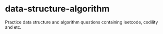 # data-structure-algorithm
Practice data structure and algorithm questions containing leetcode, codility and etc.
